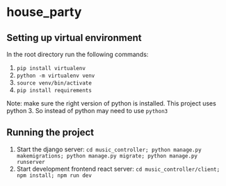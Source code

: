 # house_party

## Setting up virtual environment
In the root directory run the following commands:
1. `pip install virtualenv`
2. `python -m virtualenv venv`
3. `source venv/bin/activate`
4. `pip install requirements`

Note: make sure the right version of python is installed. This project uses python 3. So instead of python may need to use `python3`

## Running the project
1. Start the django server: `cd music_controller; python manage.py makemigrations; python manage.py migrate; python manage.py runserver`
2. Start development frontend react server: `cd music_controller/client; npm install; npm run dev`
